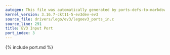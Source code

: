 ```yaml
---
autogen: This file was automatically generated by ports-defs-to-markdown.py
kernel_version: 3.16.7-ckt11-5-ev3dev-ev3
source_file: drivers/lego/ev3/legoev3_ports_in.c
source_line: 291
title: EV3 Input Port
port_index: 3
---
```


{% include port.md %}
